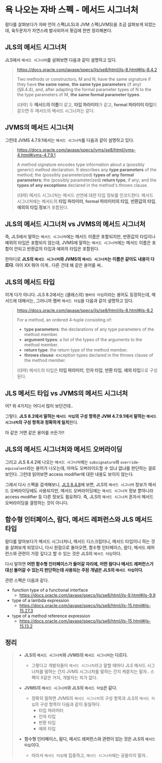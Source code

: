 # 욕 나오는 자바 스펙 - 메서드 시그너처

람다를 살펴보다가 자바 언어 스펙(JLS)과 JVM 스펙(JVMS)을 조금 살펴보게 되었는데, 육두문자가 자연스레 발사되어서 홧김에 한번 정리해본다.

## JLS의 메서드 시그너처

JLS에서 `메서드 시그너처`를 살펴보면 다음과 같이 설명하고 있다.

>https://docs.oracle.com/javase/specs/jls/se8/html/jls-8.html#jls-8.4.2
>
>Two methods or constructors, M and N, have the same signature if they have **the same name**, **the same type parameters** (if any) (§8.4.4), and, after adapting the formal parameter types of N to the the type parameters of M, **the same formal parameter types**.
>
>(대략) 두 **메서드의 이름**이 같고, **타입 파라미터**가 같고, **formal 파라미터 타입**이 같으면 두 메서드의 메서드 시그너처는 같다.

## JVMS의 메서드 시그너처

그런데 JVMS 4.7.9.1에서는 `메서드 시그너처`를 다음과 같이 설명하고 있다.

>https://docs.oracle.com/javase/specs/jvms/se8/html/jvms-4.html#jvms-4.7.9.1
>
>A method signature encodes type information about a (possibly generic) method declaration. It describes any **type parameters** of the method; the (possibly parameterized) **types of any formal parameters**; the (possibly parameterized) **return type**, if any; and the **types of any exceptions** declared in the method's throws clause.
>
>(대략) 메서드 시그너처는 메서드 선언에 대한 타입 정보를 인코드한다. 메서드 시그너처에는 메서드의 **타입 파라미터**, **formal 파라미터의 타입**, **반환값의 타입**, **예외의 타입 정보**가 포함된다.

## JLS의 메서드 시그너처 vs JVMS의 메서드 시그너처

즉, JLS에서 말하는 `메서드 시그너처`에는 메서드 이름은 포함되지만, 반환값의 타입이나 예외의 타입은 포함되지 않는데, JVMS에 말하는 `메서드 시그너처`에는 메서드 이름은 포함이 안되고 반환값의 타입과 예외의 타입은 포함된다. 

한마디로 **JLS의 `메서드 시그너처`와 JVMS의 `메서드 시그너처`는 이름은 같아도 내용이 다르다**. 아이 XX 뭐야 이게.. 다른 건데 왜 같은 용어를 써..

## JLS의 메서드 타입

이게 다가 아니다. JLS 8.2에서는 (클래스의) `멤버의 타입`이라는 용어도 등장하는데, 메서드에 대해서는, 그러니까 멤버 `메서드 타입`을 다음과 같이 설명하고 있다. 

>https://docs.oracle.com/javase/specs/jls/se8/html/jls-8.html#jls-8.2
>
>For a method, an ordered 4-tuple consisting of:
>- **type parameters**: the declarations of any type parameters of the method member.
>- **argument types**: a list of the types of the arguments to the method member.
>- **return type**: the return type of the method member.
>- **throws clause**: exception types declared in the throws clause of the method member.
>
>(대략) 메서드의 타입은 **타입 파라미터**, **인자 타입**, **반환 타입**, **예외 타입**으로 구성된다.

## JLS 메서드 타입 vs JVMS의 메서드 시그너처

어? 위 4가지는 어디서 많이 보던건데.. 

그렇다. **JLS 8.2에서 말하는 `메서드 타입`의 구성 항목은 JVM 4.7.9.1에서 말하는 `메서드 시그너처`의 구성 항목과 정확하게 일치**한다. 

아 같은 거면 같은 용어를 쓰든가!!

## JLS의 메서드 시그너처와 메서드 오버라이딩

그리고 JLS 8.4.2에 나오는 `메서드 시그너처`에는 `subsignature`와 `override-equivalent`라는 용어가 나오는데, 아마도 오버라이드할 수 있냐 없냐를 판단하는 걸로 보인다. 그런데 읽어보면 access modifier에 대한 내용도 보이지 않는다. 

그래서 다시 스펙을 검색해보니, [JLS 8.4.8](https://docs.oracle.com/javase/specs/jls/se8/html/jls-8.html#jls-8.4.8)에 보면, JLS의 `메서드 시그너처` 정보가 메서드 오버라이딩에도 사용되지만, 메서드 오버라이딩에는 `메서드 시그너처` 정보 뿐아니라 access modifier 등 다른 정보도 필요하다. 즉, JLS의 `메서드 시그너처` 혼자서 메서드 오버라이딩을 결정하는 것이 아니다.

## 함수형 인터페이스, 람다, 메서드 레퍼런스와 JLS 메서드 타입

람다를 알아보다가 메서드 시그너처니, 메서드 디스크립터니, 메서드 타입이니 하는 것을 살펴보게 되었으니, 다시 원점으로 돌아오면, 함수형 인터페이스, 람다, 메서드 레퍼런스와 관련이 가장 깊다고 할 수 있는 것은 JLS의 `메서드 타입`이다.

다시 말하면 **어떤 함수형 인터페이스가 들어갈 자리에, 어떤 람다나 메서드 레퍼런스가 대신 들어갈 수 있는지 판단하는데 사용되는 주된 개념은 JLS의 `메서드 타입`이다**. 

관련 스펙은 다음과 같다.

- function type of a functional interface
	- https://docs.oracle.com/javase/specs/jls/se8/html/jls-9.html#jls-9.9
- type of a lambda expression 
	- https://docs.oracle.com/javase/specs/jls/se8/html/jls-15.html#jls-15.27.3
- type of a method reference expression
	- https://docs.oracle.com/javase/specs/jls/se8/html/jls-15.html#jls-15.13.2


## 정리

>- **JLS의 `메서드 시그너처`와 JVMS의 `메서드 시그너처`는 다르다.**
>    - 그렇다고 개발자들이 `메서드 시그너처`라고 말할 때마다 JLS 메서드 시그너처를 말하는 건지 JVMS 시그너처를 말하는 건지 캐묻지는 말자.. 스펙이 X같은 거지, 개발자는 죄가 없다.
>    
>- **JVMS의 `메서드 시그너처`와 JLS의 `메서드 타입`은 같다.**
>    - 정확히 말하면 JVMS의 `메서드 시그너처`의 구성 항목과 JLS의 `메서드 타입`의 구성 항목이 다음과 같이 동일하다.
>        - 타입 파라미터
>        - 인자 타입
>        - 반환 타입
>        - 예외 타입  
>
>- **함수형 인터페이스, 람다, 메서드 레퍼런스와 관련이 있는 것은 JLS의 `메서드 타입`이다.**
>    - 따라서 `메서드 타입`에 집중하고, `메서드 시그너처`에는 공들이지 말자..

